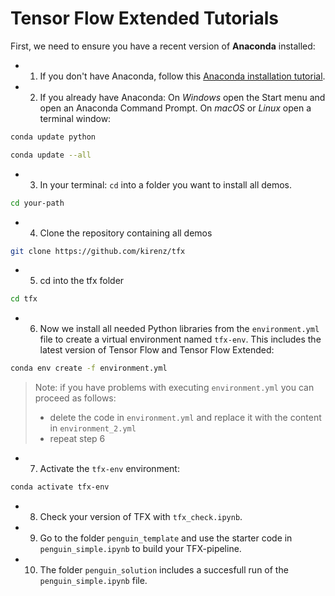 # Tensor Flow Extended Tutorials

First, we need to ensure you have a recent version of **Anaconda** installed: 

- 1. If you don't have Anaconda, follow this [Anaconda installation tutorial](https://kirenz.github.io/codelabs/codelabs/anaconda-install/#0). 

- 2. If you already have Anaconda: On *Windows* open the Start menu and open an Anaconda Command Prompt. On *macOS* or *Linux* open a terminal window:

```bash
conda update python
```

```bash
conda update --all
```

- 3. In your terminal: `cd` into a folder you want to install all demos.

```bash
cd your-path
```


- 4. Clone the repository containing all demos

```bash
git clone https://github.com/kirenz/tfx
```

- 5. cd into the tfx folder

```bash
cd tfx
```

- 6. Now we install all needed Python libraries from the `environment.yml` file to create a virtual environment named `tfx-env`. This includes the latest version of Tensor Flow and Tensor Flow Extended: 

```bash
conda env create -f environment.yml
```

> Note: if you have problems with executing `environment.yml` you can proceed as follows: 
>
> - delete the code in `environment.yml` and replace it with the content in `environment_2.yml`
> - repeat step 6

- 7. Activate the `tfx-env` environment:

```bash
conda activate tfx-env
```

- 8. Check your version of TFX with `tfx_check.ipynb`.

- 9. Go to the folder `penguin_template` and use the starter code in `penguin_simple.ipynb` to build your TFX-pipeline.

- 10. The folder `penguin_solution` includes a succesfull run of the `penguin_simple.ipynb` file. 

